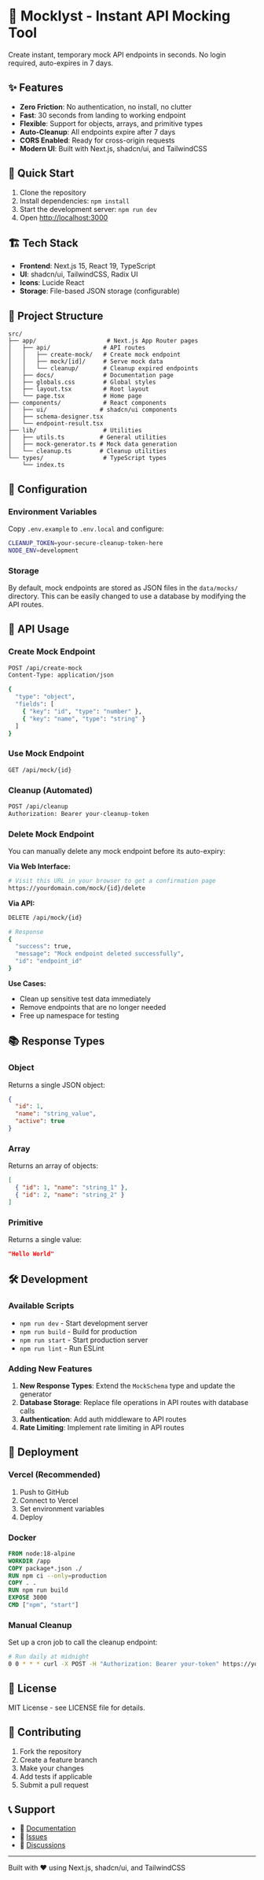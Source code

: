 # 📝 Mocklyst - Instant API Mocking Tool

Create instant, temporary mock API endpoints in seconds. No login required, auto-expires in 7 days.

## ✨ Features

- **Zero Friction**: No authentication, no install, no clutter
- **Fast**: 30 seconds from landing to working endpoint
- **Flexible**: Support for objects, arrays, and primitive types
- **Auto-Cleanup**: All endpoints expire after 7 days
- **CORS Enabled**: Ready for cross-origin requests
- **Modern UI**: Built with Next.js, shadcn/ui, and TailwindCSS

## 🚀 Quick Start

1. Clone the repository
2. Install dependencies: `npm install`
3. Start the development server: `npm run dev`
4. Open [http://localhost:3000](http://localhost:3000)

## 🏗️ Tech Stack

- **Frontend**: Next.js 15, React 19, TypeScript
- **UI**: shadcn/ui, TailwindCSS, Radix UI
- **Icons**: Lucide React
- **Storage**: File-based JSON storage (configurable)

## 📁 Project Structure

```
src/
├── app/                    # Next.js App Router pages
│   ├── api/               # API routes
│   │   ├── create-mock/   # Create mock endpoint
│   │   ├── mock/[id]/     # Serve mock data
│   │   └── cleanup/       # Cleanup expired endpoints
│   ├── docs/              # Documentation page
│   ├── globals.css        # Global styles
│   ├── layout.tsx         # Root layout
│   └── page.tsx           # Home page
├── components/            # React components
│   ├── ui/               # shadcn/ui components
│   ├── schema-designer.tsx
│   └── endpoint-result.tsx
├── lib/                   # Utilities
│   ├── utils.ts          # General utilities
│   ├── mock-generator.ts # Mock data generation
│   └── cleanup.ts        # Cleanup utilities
└── types/                 # TypeScript types
    └── index.ts
```

## 🔧 Configuration

### Environment Variables

Copy `.env.example` to `.env.local` and configure:

```bash
CLEANUP_TOKEN=your-secure-cleanup-token-here
NODE_ENV=development
```

### Storage

By default, mock endpoints are stored as JSON files in the `data/mocks/` directory. This can be easily changed to use a database by modifying the API routes.

## 🔗 API Usage

### Create Mock Endpoint

```bash
POST /api/create-mock
Content-Type: application/json

{
  "type": "object",
  "fields": [
    { "key": "id", "type": "number" },
    { "key": "name", "type": "string" }
  ]
}
```

### Use Mock Endpoint

```bash
GET /api/mock/{id}
```

### Cleanup (Automated)

```bash
POST /api/cleanup
Authorization: Bearer your-cleanup-token
```

### Delete Mock Endpoint

You can manually delete any mock endpoint before its auto-expiry:

**Via Web Interface:**
```bash
# Visit this URL in your browser to get a confirmation page
https://yourdomain.com/mock/{id}/delete
```

**Via API:**
```bash
DELETE /api/mock/{id}

# Response
{
  "success": true,
  "message": "Mock endpoint deleted successfully",
  "id": "endpoint_id"
}
```

**Use Cases:**
- Clean up sensitive test data immediately
- Remove endpoints that are no longer needed
- Free up namespace for testing

## 📚 Response Types

### Object
Returns a single JSON object:
```json
{
  "id": 1,
  "name": "string_value",
  "active": true
}
```

### Array
Returns an array of objects:
```json
[
  { "id": 1, "name": "string_1" },
  { "id": 2, "name": "string_2" }
]
```

### Primitive
Returns a single value:
```json
"Hello World"
```

## 🛠️ Development

### Available Scripts

- `npm run dev` - Start development server
- `npm run build` - Build for production
- `npm run start` - Start production server
- `npm run lint` - Run ESLint

### Adding New Features

1. **New Response Types**: Extend the `MockSchema` type and update the generator
2. **Database Storage**: Replace file operations in API routes with database calls
3. **Authentication**: Add auth middleware to API routes
4. **Rate Limiting**: Implement rate limiting in API routes

## 🚀 Deployment

### Vercel (Recommended)

1. Push to GitHub
2. Connect to Vercel
3. Set environment variables
4. Deploy

### Docker

```dockerfile
FROM node:18-alpine
WORKDIR /app
COPY package*.json ./
RUN npm ci --only=production
COPY . .
RUN npm run build
EXPOSE 3000
CMD ["npm", "start"]
```

### Manual Cleanup

Set up a cron job to call the cleanup endpoint:

```bash
# Run daily at midnight
0 0 * * * curl -X POST -H "Authorization: Bearer your-token" https://your-domain.com/api/cleanup
```

## 📝 License

MIT License - see LICENSE file for details.

## 🤝 Contributing

1. Fork the repository
2. Create a feature branch
3. Make your changes
4. Add tests if applicable
5. Submit a pull request

## 📞 Support

- 📖 [Documentation](http://localhost:3000/docs)
- 🐛 [Issues](https://github.com/yourusername/mocklyst/issues)
- 💬 [Discussions](https://github.com/yourusername/mocklyst/discussions)

---

Built with ❤️ using Next.js, shadcn/ui, and TailwindCSS
